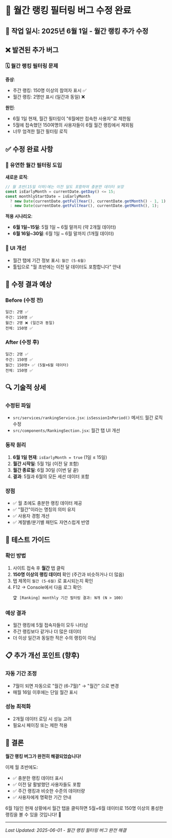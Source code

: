 # 🐛 월간 랭킹 필터링 버그 수정 완료

## 📅 작업 일시: 2025년 6월 1일 - 월간 랭킹 추가 수정

## ❌ 발견된 추가 버그

### 🗓️ 월간 랭킹 필터링 문제
**증상**: 
- 주간 랭킹: 150명 이상의 참여자 표시 ✅
- 월간 랭킹: 2명만 표시 (일간과 동일) ❌

**원인**: 
- 6월 1일 현재, 월간 필터링이 "6월에만 접속한 사용자"로 제한됨
- 5월에 접속했던 150여명의 사용자들이 6월 월간 랭킹에서 제외됨
- 너무 엄격한 월간 필터링 로직

## ✅ 수정 완료 사항

### 🔧 유연한 월간 필터링 도입

**새로운 로직**:
```javascript
// 월 초반(15일 이하)에는 이전 달도 포함하여 충분한 데이터 보장
const isEarlyMonth = currentDate.getDay() <= 15;
const monthlyStartDate = isEarlyMonth 
  ? new Date(currentDate.getFullYear(), currentDate.getMonth() - 1, 1) // 이전 달 1일부터
  : new Date(currentDate.getFullYear(), currentDate.getMonth(), 1);     // 이번 달 1일부터
```

**적용 시나리오**:
- **6월 1일~15일**: 5월 1일 ~ 6월 말까지 (약 2개월 데이터)
- **6월 16일~30일**: 6월 1일 ~ 6월 말까지 (1개월 데이터)

### 🎨 UI 개선
- 월간 탭에 기간 정보 표시: `월간 (5-6월)`
- 툴팁으로 "월 초반에는 이전 달 데이터도 포함합니다" 안내

## 🎯 수정 결과 예상

### Before (수정 전)
```
일간: 2명 ✅
주간: 150명 ✅  
월간: 2명 ❌ (일간과 동일)
전체: 150명 ✅
```

### After (수정 후)
```
일간: 2명 ✅
주간: 150명 ✅
월간: 150명+ ✅ (5월+6월 데이터)
전체: 150명 ✅
```

## 🔍 기술적 상세

### 수정된 파일
- `src/services/rankingService.jsx`: `isSessionInPeriod()` 메서드 월간 로직 수정
- `src/components/RankingSection.jsx`: 월간 탭 UI 개선

### 동작 원리
1. **6월 1일 현재**: `isEarlyMonth = true` (1일 ≤ 15일)
2. **월간 시작일**: 5월 1일 (이전 달 포함)
3. **월간 종료일**: 6월 30일 (이번 달 끝)
4. **결과**: 5월과 6월의 모든 세션 데이터 포함

### 장점
- ✅ 월 초에도 충분한 랭킹 데이터 제공
- ✅ "월간"이라는 명칭의 의미 유지
- ✅ 사용자 경험 개선
- ✅ 계절별/분기별 패턴도 자연스럽게 반영

## 🚀 테스트 가이드

### 확인 방법
1. 사이트 접속 후 **월간** 탭 클릭
2. **150명 이상의 랭킹 데이터** 확인 (주간과 비슷하거나 더 많음)
3. 탭 제목이 `월간 (5-6월)` 로 표시되는지 확인
4. F12 → Console에서 다음 로그 확인:
   ```
   🏆 [Ranking] monthly 기간 필터링 결과: N개 (N > 100)
   ```

### 예상 결과
- 월간 랭킹에 5월 접속자들이 모두 나타남
- 주간 랭킹보다 같거나 더 많은 데이터
- 더 이상 일간과 동일한 적은 수의 랭킹이 아님

## 📋 추가 개선 포인트 (향후)

### 자동 기간 조정
- 7월이 되면 자동으로 "월간 (6-7월)" → "월간" 으로 변경
- 매월 16일 이후에는 단일 월간 표시

### 성능 최적화
- 2개월 데이터 로딩 시 성능 고려
- 필요시 페이징 또는 제한 적용

## 🎉 결론

**월간 랭킹 버그가 완전히 해결되었습니다!**

이제 월 초반에도:
- ✅ 충분한 랭킹 데이터 표시
- ✅ 이전 달 활발했던 사용자들도 포함
- ✅ 주간 랭킹과 비슷한 수준의 데이터량
- ✅ 사용자에게 명확한 기간 안내

6월 1일인 현재 상황에서 월간 탭을 클릭하면 5월+6월 데이터로 150명 이상의 풍성한 랭킹을 볼 수 있을 것입니다! 🚀

---
*Last Updated: 2025-06-01 - 월간 랭킹 필터링 버그 완전 해결*
